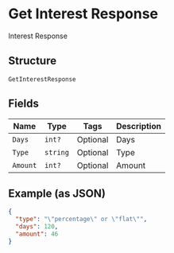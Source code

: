 
# Get Interest Response

Interest Response

## Structure

`GetInterestResponse`

## Fields

| Name | Type | Tags | Description |
|  --- | --- | --- | --- |
| `Days` | `int?` | Optional | Days |
| `Type` | `string` | Optional | Type |
| `Amount` | `int?` | Optional | Amount |

## Example (as JSON)

```json
{
  "type": "\"percentage\" or \"flat\"",
  "days": 120,
  "amount": 46
}
```

